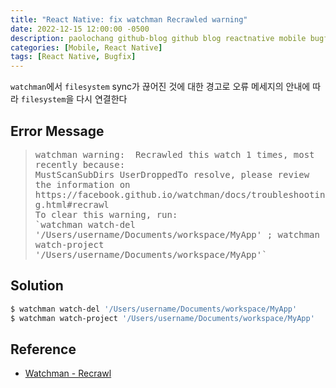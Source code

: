 ```yaml
---
title: "React Native: fix watchman Recrawled warning"
date: 2022-12-15 12:00:00 -0500
description: paolochang github-blog github blog reactnative mobile bugfix
categories: [Mobile, React Native]
tags: [React Native, Bugfix]
---
```


<style type='text/css'>
blockquote pre {
  overflow: auto !important;
  overflow-wrap: anywhere !important;
  white-space: pre-wrap;
}
</style>

`watchman`에서 `filesystem` sync가 끊어진 것에 대한 경고로 오류 메세지의 안내에 따라 `filesystem`을 다시 연결한다

## Error Message

> <pre>
> watchman warning:  Recrawled this watch 1 times, most recently because:
> MustScanSubDirs UserDroppedTo resolve, please review the information on
> https://facebook.github.io/watchman/docs/troubleshooting.html#recrawl
> To clear this warning, run:
> `watchman watch-del '/Users/username/Documents/workspace/MyApp' ; watchman watch-project '/Users/username/Documents/workspace/MyApp'`
> </pre>

## Solution

```sh
$ watchman watch-del '/Users/username/Documents/workspace/MyApp'
$ watchman watch-project '/Users/username/Documents/workspace/MyApp'
```

## Reference

- [Watchman - Recrawl](https://facebook.github.io/watchman/docs/troubleshooting.html#recrawl)
